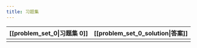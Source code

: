```yaml
---
title: 习题集
---
```


| [[problem_set_0\|习题集 0]] | [[problem_set_0_solution\|答案]] |
| ------------------------ | ------------------------------ |
|                          |                                |
